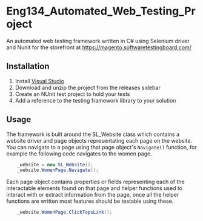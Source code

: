 # Eng134_Automated_Web_Testing_Project
An automated web testing framework written in C# using Selenium driver and Nunit for the storefront at https://magento.softwaretestingboard.com/

## Installation
1. Install [Visual Studio](https://visualstudio.microsoft.com/)
2. Download and unzip the project from the releases sidebar
3. Create an NUnit test project to hold your tests
4. Add a reference to the testing framework library to your solution

## Usage
The framework is built around the SL_Website class which contains a website driver and page objects representating each page on the website. You can navigate to a page using that page object's `Navigate()` function, for example the following code navigates to the women page.

``` C#
    _website = new SL_Website();
    _website.WomenPage.Navigate();
```

Each page object contains properties or fields representing each of the interactable elements found on that page and helper functions used to interact with or extract information from the page, once all the helper functions are written most features should be testable using these. 

``` C#
    _website.WomenPage.ClickTopsLink();
```

